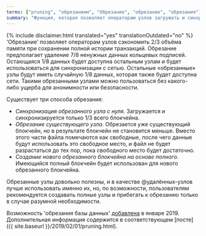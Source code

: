 ```yaml
---
terms: ["pruning", "обрезанием", "Обрезание", "обрезание", "обрезания"]
summary: "Функция, которая позволяет операторам узлов загружать и синхронизировать только 1/3 блокчейна"
---
```


{% include disclaimer.html translated="yes" translationOutdated="no" %}
'Обрезание' позволяет операторам узлов сэкономить 2/3 объёма памяти при сохранении полной истории транзакций. Обрезание предполагает удаление 7/8 ненужных данных кольцевых подписей. Остающаяся 1/8 данных будет доступна остальным узлам и будет использоваться для синхронизации с сетью. Остальные «обрезанные» узлы будут иметь случайную 1/8 данных, которая также будет доступна сети. Такими обрезанными узлами можно пользоваться без какого-либо ущерба для анонимности или безопасности.

Существует три способа обрезания:

- *Синхронизация обрезанного узла с нуля.* Загружается и синхронизируется только 1/3 всего блокчейна.
- *Обрезание существующего узла.* Обрезается уже существующий блокчейн, но в результате блокчейн не становится меньше. Вместо этого части файла помечаются как свободные, после чего данные будут использовать это свободное место, и файл не будет разрастаться до тех пор, пока свободного место будет достаточно.
- *Создание нового обрезанного блокчейна на основе полного.* Имеющийся полный блокчейн будет использован для нового обрезанного блокчейна.

Обрезанные узлы довольно полезны, и в качестве @удалённых-узлов лучше использовать именно их, но, по возможности, пользователям рекомендуется создавать полные узлы и прибегать к обрезанию только в случае разумной необходимости.

Возможность 'обрезания базы данных' [добавлена](https://github.com/JudEcoin-project/JudEcoin/pull/4843) в январе 2019. Дополнительная информация содержится в соответствующем [посте]({{ site.baseurl }}/2019/02/01/pruning.html).

